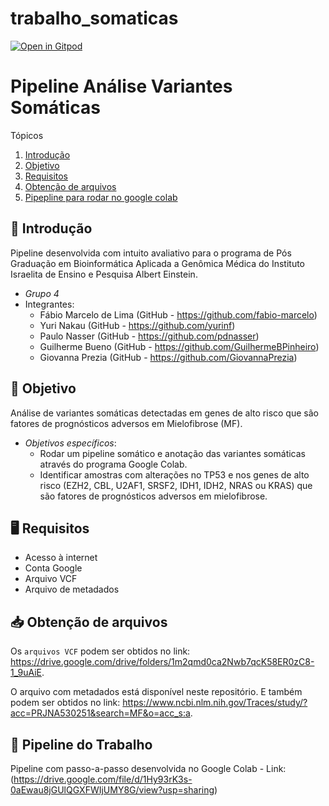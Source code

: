# trabalho_somaticas

[![Open in Gitpod](https://gitpod.io/button/open-in-gitpod.svg)]([https://gitpod.io/#https://github.com/fabio-marcelo/trabalho_somaticas])

# Pipeline Análise Variantes Somáticas 

Tópicos 

1. [Introdução](#introducao)
2. [Objetivo](#objetivo)
3. [Requisitos](#requisitos)
4. [Obtenção de arquivos](#arquivos)
5. [Pipepline para rodar no google colab](#colab)

<div id='introducao'/> 

## 📃 Introdução
Pipeline desenvolvida com intuito avaliativo para o programa de Pós Graduação em Bioinformática Aplicada a Genômica Médica do Instituto Israelita de Ensino e Pesquisa Albert Einstein. 
- *Grupo 4*
- Integrantes: 
  * Fábio Marcelo de Lima (GitHub - https://github.com/fabio-marcelo)
  * Yuri Nakau (GitHub - https://github.com/yurinf)
  * Paulo Nasser (GitHub - https://github.com/pdnasser)
  * Guilherme Bueno (GitHub - https://github.com/GuilhermeBPinheiro)
  * Giovanna Prezia (GitHub - https://github.com/GiovannaPrezia)

<div id='introducao'/> 

<div id='objetivo'/> 

## 🎯 Objetivo
Análise de variantes somáticas detectadas em genes de alto risco que são fatores de prognósticos adversos em Mielofibrose (MF).
- *Objetivos específicos*:
  * Rodar um pipeline somático e anotação das variantes somáticas através do programa Google Colab.
  * Identificar amostras com alterações no TP53 e nos genes de alto risco (EZH2, CBL, U2AF1, SRSF2, IDH1, IDH2, NRAS ou KRAS) que são fatores de prognósticos adversos em mielofibrose.

<div id='objetivo'/> 

<div id='requisitos'/>  

## 🖥 Requisitos
  * Acesso à internet
  * Conta Google
  * Arquivo VCF 
  * Arquivo de metadados

<div id='requisitos'/>

<div id='arquivos'/>

## 📥 Obtenção de arquivos 

Os `arquivos VCF` podem ser obtidos no link: https://drive.google.com/drive/folders/1m2qmd0ca2Nwb7qcK58ER0zC8-1_9uAiE.

O arquivo com metadados está disponível neste repositório.
E também podem ser obtidos no link: https://www.ncbi.nlm.nih.gov/Traces/study/?acc=PRJNA530251&search=MF&o=acc_s:a.

<div id='arquivos'/>


<div id='colab'/>

## 📝 Pipeline do Trabalho
Pipeline com passo-a-passo desenvolvida no Google Colab - Link: (https://drive.google.com/file/d/1Hy93rK3s-0aEwau8jGUlQGXFWIjUMY8G/view?usp=sharing)

<div id='colab'/>
